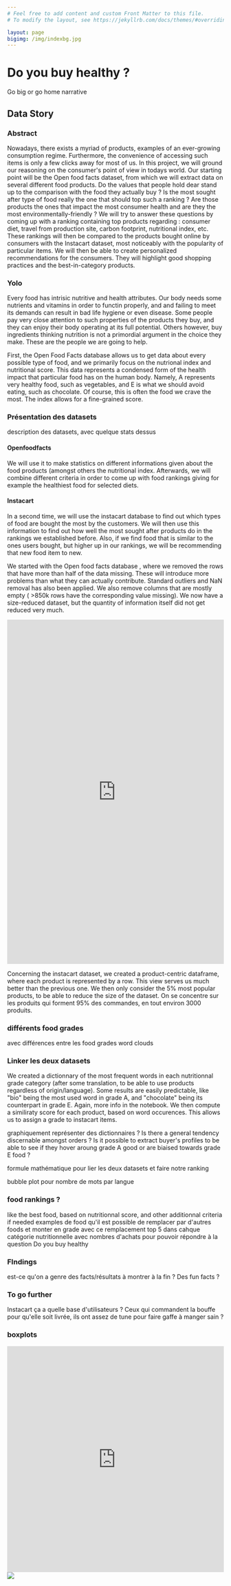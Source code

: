 ```yaml
---
# Feel free to add content and custom Front Matter to this file.
# To modify the layout, see https://jekyllrb.com/docs/themes/#overriding-theme-defaults

layout: page
bigimg: /img/indexbg.jpg
---
```

# Do you buy healthy ?
Go big or go home narrative

## Data Story
### Abstract
Nowadays, there exists a myriad of products, examples of an ever-growing consumption regime. Furthermore, the convenience of accessing such items is only a few clicks away for most of us. In this project, we will ground our reasoning on the consumer's point of view in todays world. Our starting point will be the Open food facts dataset, from which we will extract data on several different food products. Do the values that people hold dear stand up to the comparison with the food they actually buy ? Is the most sought after type of food really the one that should top such a ranking ? Are those products the ones that impact the most consumer health and are they the most environmentally-friendly ? We will try to answer these questions by coming up with a ranking containing top products regarding : consumer diet, travel from production site, carbon footprint, nutritional index, etc. These rankings will then be compared to the products bought online by consumers with the Instacart dataset, most noticeably with the popularity of particular items. We will then be able to create personalized recommendations for the consumers. They will highlight good shopping practices and the best-in-category products. 

### Yolo

Every food has intrisic nutritive and health attributes. Our body needs some nutrients and vitamins in order to functin properly, and and failing to meet its demands can result in bad life hygiene or even disease. Some people pay very close attention to such properties of the products they buy, and they can enjoy their body operating at its full potential. Others however, buy ingredients thinking nutrition is not a primordial argument in the choice they make. These are the people we are going to help. 

First, the Open Food Facts database allows us to get data about every possible type of food, and we primarily focus on the nutrional index and nutritional score. This data represents a condensed form of the health impact that particular food has on the human body. Namely, A represents very healthy food, such as vegetables, and E is what we should avoid eating, such as chocolate. Of course, this is often the food we crave the most. The index allows for a fine-grained score. 

### Présentation des datasets
description des datasets, avec quelque stats dessus

#### Openfoodfacts
We will use it to make statistics on different informations given about the food products (amongst others the nutritional index. Afterwards, we will combine different criteria in order to come up with food rankings giving for example the healthiest food for selected diets. 

#### Instacart
In a second time, we will use the instacart database to find out which types of food are bought the most by the customers. We will then use this information to find out how well the most sought after products do in the rankings we established before. Also, if we find food that is similar to the ones users bought, but higher up in our rankings, we will be recommending that new food item to new. 

We started with the Open food facts database , where we removed the rows that have more than half of the data missing. These will introduce more problems than what they can actually contribute. 
Standard outliers and NaN removal has also been applied. 
We also remove columns that are mostly empty (  >850k rows have the corresponding value missing). We now have a size-reduced dataset, but the quantity of information itself did not get reduced very much. 

<iframe id="igraph" scrolling="no" style="border:none;" seamless="seamless" src="https://marcbickel.github.io/project_gobigorgohome/html/850k-filter.html" height="800px" width="100%"></iframe>

Concerning the instacart dataset, we created a product-centric dataframe, where each product is represented by a row. This view serves us much better than the previous one. We then only consider the 5% most popular products, to be able to reduce the size of the dataset. 
On se concentre sur les produits qui forment 95% des commandes, en tout environ 3000 produits. 

### différents food grades
avec différences entre les food grades
word clouds


### Linker les deux datasets

We created a dictionnary of the most frequent words in each nutritionnal grade category (after some translation, to be able to use products regardless of origin/language). Some results are easily predictable, like "bio" being the most used word in grade A, and "chocolate" being its counterpart in grade E. Again, more info in the notebook. 
We then compute a similiraty score for each product, based on word occurences. This allows us to assign a grade to instacart items. 

graphiquement représenter des dictionnaires ?
Is there a general tendency discernable amongst orders ? Is it possible to extract buyer's profiles to be able to see if they hover aroung grade A good or are biaised towards grade E food ? 

formule mathématique pour lier les deux datasets et faire notre ranking

bubble plot pour nombre de mots par langue

### food rankings ? 
like the best food, based on nutritionnal score, and other additionnal criteria if needed
examples de food qu'il est possible de remplacer par d'autres foods et monter en grade avec ce remplacement
top 5 dans cahque catégorie nutritionnelle avec nombres d'achats pour pouvoir répondre à la question Do you buy healthy
### FIndings
est-ce qu'on a genre des facts/résultats à montrer à la fin ?
Des fun facts ?

### To go further
Instacart ça a quelle base d'utilisateurs ?
Ceux qui commandent la bouffe pour qu'elle soit livrée, ils ont assez de tune pour faire gaffe à manger sain ?

### boxplots
<iframe id="igraph" scrolling="no" style="border:none;" seamless="seamless" src="https://marcbickel.github.io/project_gobigorgohome/html/html_boxplot_carbohydrates_100g.html" height="525px" width="100%"></iframe>


<img src="img/wordcloud.png">

